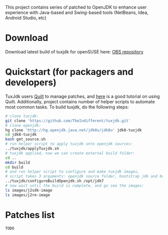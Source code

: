 This project contains series of patched to OpenJDK to enhance user experience with Java-based and Swing-based tools (NetBeans, Idea, Android Studio, etc)

# Download
Download latest build of tuxjdk for openSUSE here:
[OBS repository](http://download.opensuse.org/repositories/home:/TheIndifferent:/tuxjdk/openSUSE_13.2/)

# Quickstart (for packagers and developers)

TuxJdk users [Quilt](http://en.wikipedia.org/wiki/Quilt_(software)) to manage patches, and [here](http://www.suse.de/~agruen/quilt.pdf) is a good tutorial on using Quilt.
Additionally, project contains number of helper scripts to automate most common tasks.
To build tuxjdk, do the following steps:

```bash
# clone tuxjdk:
git clone 'https://github.com/TheIndifferent/tuxjdk.git'
# clone openjdk:
hg clone 'http://hg.openjdk.java.net/jdk8u/jdk8u' jdk8-tuxjdk
cd jdk8-tuxjdk
bash get_source.sh
# run helper script to apply tuxjdk onto openjdk sources:
../tuxjdk/applyTuxjdk.sh
# tuxjdk applied, now we can create external build folder:
cd ..
mkdir build
cd build
# and run helper script to configure and make tuxjdk images,
# script takes 3 arguments: openjdk source folder, bootstrap jdk and build number:
../tuxjdk/configureBuildOpenjdk.sh /opt/jdk7
# now wait until the build is complete, and go see the images:
ls images/j2sdk-image
ls images/j2re-image
```

# Patches list
```
TODO
```
